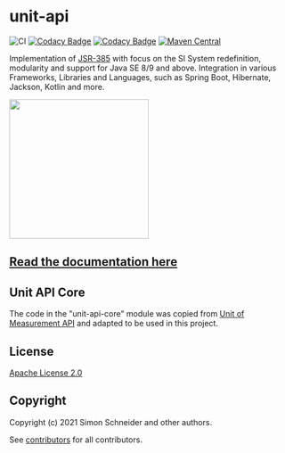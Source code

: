 # unit-api

![CI](https://github.com/raynigon/unit-api/workflows/CI/badge.svg)
[![Codacy Badge](https://api.codacy.com/project/badge/Grade/05af413562694d6ba3b3a923d86da210)](https://app.codacy.com/gh/raynigon/unit-api/dashboard)
[![Codacy Badge](https://app.codacy.com/project/badge/Coverage/16680694f7a84aab8246e4a7f57b06f3)](https://app.codacy.com/gh/raynigon/unit-api/dashboard)
[![Maven Central](https://maven-badges.herokuapp.com/maven-central/com.raynigon.unit-api/unit-api-kotlin/badge.svg)](https://search.maven.org/search?q=com.raynigon.unit-api)

Implementation of [JSR-385](https://www.jcp.org/en/jsr/detail?id=385) with focus on the SI System redefinition, modularity and support for Java SE 8/9 and above.
Integration in various Frameworks, Libraries and Languages, such as Spring Boot, Hibernate, Jackson, Kotlin and more.  


<a href="https://unit-api.raynigon.com/" target="_blank">
    <img src="./docs/assets/logo.png" width="250" height="250">
</a>

## [Read the documentation here](http://unit-api.raynigon.com)

## Unit API Core
The code in the "unit-api-core" module was copied from [Unit of Measurement API](https://unitsofmeasurement.github.io/unit-api/)
and adapted to be used in this project.

## License
[Apache License 2.0](LICENSE)

## Copyright

Copyright (c) 2021 Simon Schneider and other authors.

See [contributors](https://github.com/raynigon/unit-api/graphs/contributors) for all contributors.
